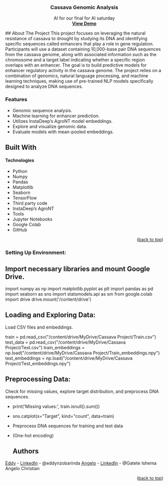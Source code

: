 <div id="top"></div>
<!-- PROJECT LOGO -->
<br />
<div align="center">
   
<h3 align="center">Cassava Genomic Analysis</h3>
  <p align="center">
    AI for our final for AI saturday
    <br />
    <a href="https://your-demo-url.com/"><strong>View Demo</strong></a>
  </p>
</div>
<!-- ABOUT THE PROJECT -->
## About The Project
This project focuses on leveraging the natural resistance of cassava to drought by studying its DNA and identifying specific sequences called enhancers that play a role in gene regulation. Participants will use a dataset containing 10,000-base pair DNA sequences from the cassava genome, along with associated information such as the chromosome and a target label indicating whether a specific region overlaps with an enhancer. The goal is to build predictive models for enhancer regulatory activity in the cassava genome. The project relies on a combination of genomics, natural language processing, and machine learning techniques, making use of pre-trained NLP models specifically designed to analyze DNA sequences.

### Features

- Genomic sequence analysis.
- Machine learning for enhancer prediction.
- Utilizes InstaDeep’s AgroNT model embeddings.
- Explore and visualize genomic data.
- Evaluate models with mean-pooled embeddings.

## Built With

#### Technologies

- Python
- Numpy
- Pandas
- Matplotlib
- Seaborn
- TensorFlow
- Third party code
- InstaDeep’s AgroNT
- Tools
- Jupyter Notebooks
- Google Colab
- GitHub
<p align="right">(<a href="#top">back to top</a>)</p>
<!-- GETTING STARTED -->

### Setting Up Environment:

## Import necessary libraries and mount Google Drive.

import numpy as np
import matplotlib.pyplot as plt
import pandas as pd
import seaborn as sns
import statsmodels.api as sm
from google.colab import drive
drive.mount('/content/drive')

## Loading and Exploring Data:

Load CSV files and embeddings.

train = pd.read_csv("/content/drive/MyDrive/Cassava Project/Train.csv")
test_data = pd.read_csv("/content/drive/MyDrive/Cassava Project/Test.csv")
train_embeddings = np.load("/content/drive/MyDrive/Cassava Project/Train_embeddings.npy")
test_embeddings = np.load("/content/drive/MyDrive/Cassava Project/Test_embeddings.npy")

## Preprocessing Data:

Check for missing values, explore target distribution, and preprocess DNA sequences.

- print('Missing values:', train.isnull().sum())

- sns.catplot(x="Target", kind="count", data=train)

- Preprocess DNA sequences for training and test data
- (One-hot encoding)

  ## Authors

[Eddy](https://github.com/Eddy-dashner) - [LinkedIn]() - @eddynzobarinda
[Angelo](https://github.com/AngeloChristian1) - [LinkedIn]() - @Gatete Ishema Angelo Christian

<p align="right">(<a href="#top">back to top</a>)</p>
